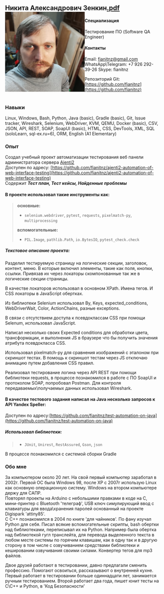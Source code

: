## Никита Александрович Зенкин<img src="photo.jpg" width="260rem" align="left"/><a href="Никита Александрович Зенкин.pdf">.pdf</a>

#### Специализация
Тестирование ПО (Software QA Engineer)

#### Контакты
Email: fianitnz@gmail.com  WhatsApp\Telegram: +7 926 292-39-26 Skype: fianitnz

Репозиторий Git: [https://github.com/fianitnz](https://github.com/fianitnz)
<br>
<br>
### Навыки
Linux, Windows, Bash, Python, Java (basic), Gradle (basic), Git, Issue tracker, Wireshark, Selenium, WebDriver, KVM, QEMU, Docker (basic), CSV, JSON, API, REST, SOAP, SoapUI (basic), HTML, CSS, DevTools, XML, SQL (soloLearn, sql-ex.ru=6), ORM, English (A1 Elementary)

### Опыт

Создал учебный проект автоматизации тестирования веб панели администратора сервера [Ajenti2](https://github.com/ajenti/ajenti)
<br>Доступен по адресу: [https://github.com/fianitnz/ajenti2-automation-of-web-interface-testing](https://github.com/fianitnz/ajenti2-automation-of-web-interface-testing)
<br>Содержит ***Тест план, Тест кейсы, Найденные проблемы***

#### В проекте использовал такие инструменты как:

>**основные:**
>- `selenium.webdriver`, `pytest`, `requests`, `pixelmatch-py`, `multiprocessing`
>
>**вспомогательные:**
>- `PIL.Image`, `pathlib.Path`, `io.BytesIO`, `pytest_check.check`

##### Текстовое описание проекта:
Разделил тестируемую страницу на логические секции, заголовок, контент, меню. В которые включил элементы, такие как поля, кнопки, ссылки. Привязав их через локаторы скомпонованные так же в логические секции страницы.

В качестве локаторов использовал в основном XPath. Имена тегов. И CSS локаторы в JavaScript обертках.

Из библиотеки Selenium использовал By, Keys, expected_conditions, WebDriverWait, Color, ActionChains, разные exceptions.

В связи с отсутствием доступа к псевдоклассам CSS при помощи Selenum, использовал JavaScript.

Написал несколько своих Expected conditions для обработки цвета, трансформации, и выполнения JS в браузере что бы получить значения атрибута псевдокласса CSS.

Использовал pixelmatch-py для сравнения изображений с эталоном при скриншот тестах.
В помощь к скриншот тестам через JS отключаю анимацию путем добавления CSS правил.

Реализовал тестирование логина через API REST при помощи библиотеки requests, в процессе познакомился в работе с ПО SoapUI и протоколом SOAP, попробовал Postman. Для контроля передаваемых\получаемых данных использовал Wireshark.

#### В качестве тестового задания написал на Java несколько запросов к API Yandex Speller:
Доступен по адресу:[https://github.com/fianitnz/test-automation-on-java](https://github.com/fianitnz/test-automation-on-java)
##### Использовал библиотеки:
>- `JUnit`, `Unirest`, `RestAssured`, `Gson`, `json`

В процессе познакомился с системой сборки Gradle

### Обо мне

За компьютером около 20 лет. На свой первый компьютер заработал в 2002г. Первой ОС была Windows 98, после XP c 2007г использую Linux как основную операционную систему. Windows на втором компьютере держу для САПР.<br>
Повторял проекты на Arduino с небольшими правками в коде на C, мини-принтер c Bluetooth 'телеграф', USB ключ симулирующий ввод с клавиатуры для ввода\хранения паролей основанный на проекте Digispark 'attiny85'.<br>
С C++ познакомился в 2004 по книге 'для чайников'. По фану изучал Python для себя. Писал всякие вспомогательные скрипты, bash обертки над библиотеками, переписывал их на Python. Например была обертка над библиотекой гугл транслейта, для перевода выделенного текста в любом месте системы по горячим клавишам, как в одну так и в другую сторону в том числе с озвучиванием средствами библиотеки и кешированим озвучивания своими силами. Конвертер тегов для mp3 файлов.

Двое друзей работают в тестировании, давно предлагали сменить профессию. Помогают освоиться, рассказывают о внутренней кухне.
Первый работает в тестировании больше одиннадцати лет, занимается ручным тестированием.
Второй работает два года, пишет юнит тесты на C\C++ и Python, в 'Код Безопасности'
